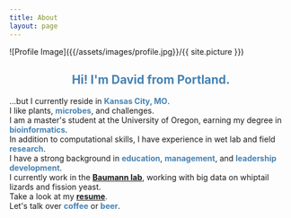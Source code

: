 ```yaml
---
title: About
layout: page
---
```

![Profile Image]({{/assets/images/profile.jpg}}/{{ site.picture }})

<h2><center><font color="#4682B4">Hi! I'm David from Portland.</font></center></h2>

...but I currently reside in <b><font color="#4682B4">Kansas City, MO</font></b>.
<br>I like plants, <b><font color="#4682B4">microbes</font></b>, and challenges.
<br>I am a master's student at the University of Oregon, earning my degree in <b><font color="#4682B4">bioinformatics</font></b>. 
<br>In addition to computational skills, I have experience in wet lab and field <b><font color="#4682B4">research</font></b>.
<br>I have a strong background in <b><font color="#4682B4">education</font></b>, <b><font color="#4682B4">management</font></b>, and <b><font color="#4682B4">leadership development</font></b>. 
<br>I currently work in the <b><font color="#4682B4"><a href="http://baumannlab.org/">Baumann lab</a></font></b>, working with big data on whiptail lizards and fission yeast.
<br>Take a look at my <b><font color="#4682B4"><a href="/files/ho_resume.pdf" target="_blank">resume</a></font></b>.
<br>Let's talk over <b><font color="#4682B4">coffee</font></b> or <b><font color="#4682B4">beer</font></b>.
